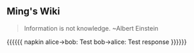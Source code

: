 ## Ming's Wiki

>Information is not knowledge. ~Albert Einstein

{{{{{{ napkin
    alice->bob: Test
    bob->alice: Test response
}}}}}}